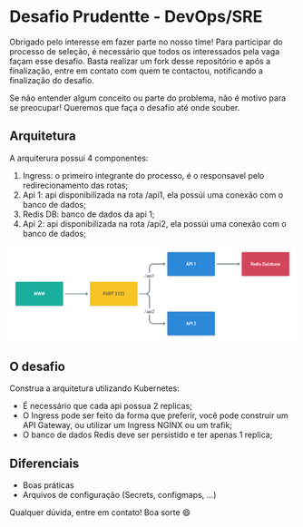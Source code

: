 # Desafio Prudentte - DevOps/SRE

Obrigado pelo interesse em fazer parte no nosso time! Para participar do processo de seleção, é necessário que todos os interessados pela vaga façam esse desafio. Basta realizar um fork desse repositório e após a finalização, entre em contato com quem te contactou, notificando a finalização do desafio.

Se não entender algum conceito ou parte do problema, não é motivo para se preocupar! Queremos que faça o desafio até onde souber.

## Arquitetura

A arquiterura possui 4 componentes:

1. Ingress: o primeiro integrante do processo, é o responsavel pelo redirecionamento das rotas;
2. Api 1: api disponibilizada na rota /api1, ela possúi uma conexão com o banco de dados;
3. Redis DB: banco de dados da api 1;
4. Api 2: api disponibilizada na rota /api2, ela possúi uma conexão com o banco de dados;

![Infra](/Infra.png)

## O desafio

Construa a arquitetura utilizando Kubernetes:

- É necessário que cada api possua 2 replicas;
- O Ingress pode ser feito da forma que preferir, você pode construir um API Gateway, ou utilizar um Ingress NGINX ou um trafik;
- O banco de dados Redis deve ser persistido e ter apenas 1 replica;

## Diferenciais

- Boas práticas
- Arquivos de configuração (Secrets, configmaps, ...)

Qualquer dúvida, entre em contato! Boa sorte 😄

